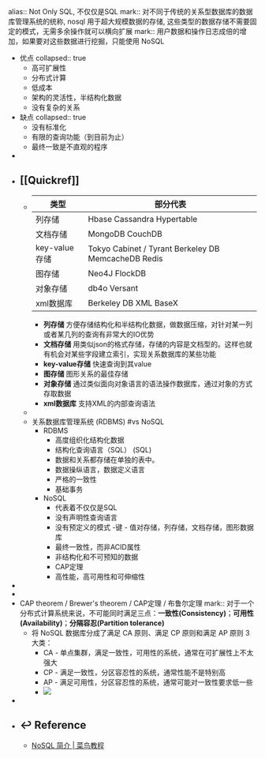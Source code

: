 alias:: Not Only SQL, 不仅仅是SQL
mark:: 对不同于传统的关系型数据库的数据库管理系统的统称, nosql 用于超大规模数据的存储, 这些类型的数据存储不需要固定的模式，无需多余操作就可以横向扩展
mark:: 用户数据和操作日志成倍的增加，如果要对这些数据进行挖掘，只能使用 NoSQL

  - 优点
    collapsed:: true
    - 高可扩展性
    - 分布式计算
    - 低成本
    - 架构的灵活性，半结构化数据
    - 没有复杂的关系
  - 缺点
    collapsed:: true
    - 没有标准化
    - 有限的查询功能（到目前为止）
    - 最终一致是不直观的程序
-
- ## [[Quickref]]
  - | 类型          | 部分代表                                            |
    |---------------|-----------------------------------------------------|
    | 列存储        | Hbase Cassandra Hypertable                          |
    | 文档存储      | MongoDB CouchDB                                     |
    | key-value存储 | Tokyo Cabinet / Tyrant Berkeley DB MemcacheDB Redis |
    | 图存储        | Neo4J FlockDB                                       |
    | 对象存储      | db4o Versant                                        |
    | xml数据库     | Berkeley DB XML BaseX                               |
    - **列存储** 方便存储结构化和半结构化数据，做数据压缩，对针对某一列或者某几列的查询有非常大的IO优势
    - **文档存储** 用类似json的格式存储，存储的内容是文档型的。这样也就有机会对某些字段建立索引，实现关系数据库的某些功能
    - **key-value存储** 快速查询到其value
    - **图存储** 图形关系的最佳存储
    - **对象存储** 通过类似面向对象语言的语法操作数据库，通过对象的方式存取数据
    - **xml数据库** 支持XML的内部查询语法
  -
  - 关系数据库管理系统 (RDBMS) #vs NoSQL
    - RDBMS
      - 高度组织化结构化数据
      - 结构化查询语言（SQL） (SQL)
      - 数据和关系都存储在单独的表中。
      - 数据操纵语言，数据定义语言
      - 严格的一致性
      - 基础事务
    - NoSQL
      - 代表着不仅仅是SQL
      - 没有声明性查询语言
      - 没有预定义的模式
        -键 - 值对存储，列存储，文档存储，图形数据库
      - 最终一致性，而非ACID属性
      - 非结构化和不可预知的数据
      - CAP定理
      - 高性能，高可用性和可伸缩性
-
-
- CAP theorem / Brewer's theorem /  CAP定理 / 布鲁尔定理
  mark:: 对于一个分布式计算系统来说，不可能同时满足三点：**一致性(Consistency)**；**可用性(Availability)**；**分隔容忍(Partition tolerance)**
  - 将 NoSQL 数据库分成了满足 CA 原则、满足 CP 原则和满足 AP 原则 3 大类：
    - CA - 单点集群，满足一致性，可用性的系统，通常在可扩展性上不太强大
    - CP - 满足一致性，分区容忍性的系统，通常性能不是特别高
    - AP - 满足可用性，分区容忍性的系统，通常可能对一致性要求低一些
    - ![](..assets/cap-theoram-image.png)
-
- ## ↩ Reference
  - [NoSQL 简介 | 菜鸟教程](https://www.runoob.com/mongodb/nosql.html)